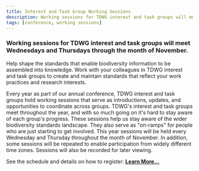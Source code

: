 ```yaml
---
title: Interest and Task Group Working Sessions
description: Working sessions for TDWG interest and task groups will meet Wednesdays and Thursdays through the month of November.
tags: [conference, working sessions]
---
```


### Working sessions for TDWG interest and task groups will meet Wednesdays and Thursdays through the month of November.

Help shape the standards that enable biodiversity information to be assembled into knowledge. Work with your colleagues in TDWG interest and task groups to create and maintain standards that reflect your work practices and research interests.

Every year as part of our annual conference, TDWG interest and task groups hold working sessions that serve as introductions, updates, and opportunities to coordinate across groups. TDWG's interest and task groups meet throughout the year, and with so much going on it's hard to stay aware of each group's progress. These sessions help us stay aware of the wider biodiversity standards landscape. They also serve as "on-ramps" for people who are just starting to get involved. This year sessions will be held every Wednesday and Thursday throughout the month of November. In addition, some sessions will be repeated to enable participation from widely different time zones. Sessions will also be recorded for later viewing.

See the schedule and details on how to register: <b><a href="/conferences/2021/working-sessions/" class="btn btn-secondary">Learn More...</a></b>
